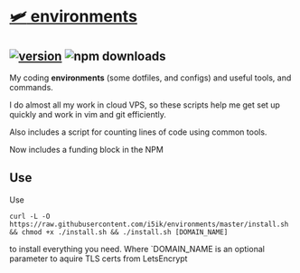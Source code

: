 # [:small_airplane: environments](https://github.com/cris691/environments)

## [![version](https://img.shields.io/npm/v/environments.svg?label=&color=0080FF)](https://github.com/cris691/environments/releases/latest) ![npm downloads](https://img.shields.io/npm/dt/environments) 

My coding **environments** (some dotfiles, and configs) and useful tools, and commands. 

I do almost all my work in cloud VPS, so these scripts help me get set up quickly and work in vim and git efficiently.

Also includes a script for counting lines of code using common tools.

Now includes a funding block in the NPM 

## Use

Use 

`curl -L -O https://raw.githubusercontent.com/i5ik/environments/master/install.sh && chmod +x ./install.sh && ./install.sh [DOMAIN_NAME]`

to install everything you need. Where `DOMAIN_NAME is an optional parameter to aquire TLS certs from LetsEncrypt
